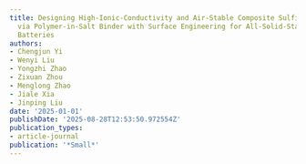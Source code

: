 ```yaml
---
title: Designing High-Ionic-Conductivity and Air-Stable Composite Sulfide Electrolytes
  via Polymer-in-Salt Binder with Surface Engineering for All-Solid-State Lithium
  Batteries
authors:
- Chengjun Yi
- Wenyi Liu
- Yongzhi Zhao
- Zixuan Zhou
- Menglong Zhao
- Jiale Xia
- Jinping Liu
date: '2025-01-01'
publishDate: '2025-08-28T12:53:50.972554Z'
publication_types:
- article-journal
publication: '*Small*'
---
```

